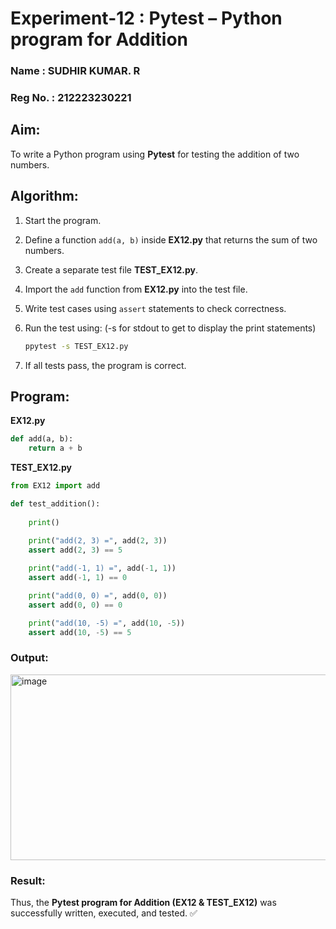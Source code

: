 # Experiment-12 : Pytest – Python program for Addition
### Name : SUDHIR KUMAR. R
### Reg No. : 212223230221

## Aim:
To write a Python program using **Pytest** for testing the addition of two numbers.

## Algorithm:
1. Start the program.
2. Define a function `add(a, b)` inside **EX12.py** that returns the sum of two numbers.
3. Create a separate test file **TEST\_EX12.py**.
4. Import the `add` function from **EX12.py** into the test file.
5. Write test cases using `assert` statements to check correctness.
6. Run the test using: (-s for stdout to get to display the print statements)

   ```bash
   ppytest -s TEST_EX12.py
   ```
7. If all tests pass, the program is correct.

## Program:

**EX12.py**
```python
def add(a, b):
    return a + b
```

**TEST\_EX12.py**
```python
from EX12 import add

def test_addition():
    
    print()
    
    print("add(2, 3) =", add(2, 3))      
    assert add(2, 3) == 5

    print("add(-1, 1) =", add(-1, 1))     
    assert add(-1, 1) == 0

    print("add(0, 0) =", add(0, 0))     
    assert add(0, 0) == 0

    print("add(10, -5) =", add(10, -5))   
    assert add(10, -5) == 5

```

### Output:

<img width="1073" height="297" alt="image" src="https://github.com/user-attachments/assets/ddafe054-0503-4dab-b13d-8a3507bd06f5" />

### Result:
Thus, the **Pytest program for Addition (EX12 & TEST\_EX12)** was successfully written, executed, and tested. ✅
